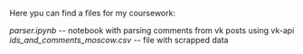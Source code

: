Here ypu can find a files for my coursework:

_parser.ipynb_ -- notebook with parsing comments from vk posts using vk-api 
_ids_and_comments_moscow.csv_ -- file with scrapped data
